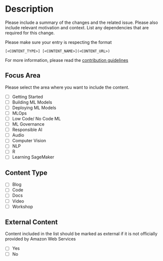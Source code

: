 # Description

Please include a summary of the changes and the related issue. Please also include relevant motivation and context. List any dependencies that are required for this change.

Please make sure your entry is respecting the format 

`[<CONTENT_TYPE>] [<CONTENT_NAME>](<CONTENT_URL>)`

For more information, please read the [contribution guidelines](./../CONTRIBUTING.md)

## Focus Area

Please select the area where you want to include the content.

- [ ] Getting Started
- [ ] Building ML Models
- [ ] Deploying ML Models
- [ ] MLOps
- [ ] Low Code/ No Code ML
- [ ] ML Governance
- [ ] Responsible AI
- [ ] Audio
- [ ] Computer Vision
- [ ] NLP
- [ ] R
- [ ] Learning SageMaker

## Content Type

- [ ] Blog
- [ ] Code
- [ ] Docs
- [ ] Video
- [ ] Workshop

## External Content

Content included in the list should be marked as external if it is not officially provided by Amazon Web Services

- [ ] Yes
- [ ] No